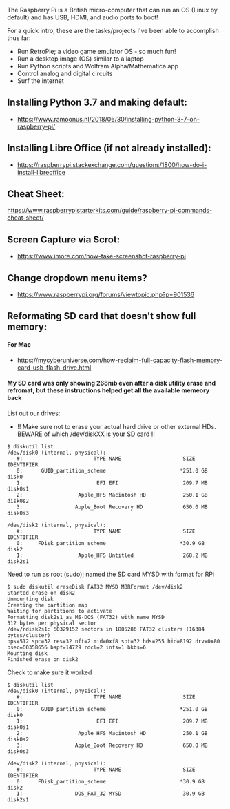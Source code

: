 The Raspberry Pi is a British micro-computer that can run an OS (Linux by default) and has USB, HDMI, and audio ports to boot! 

For a quick intro, these are the tasks/projects I've been able to accomplish thus far:
* Run RetroPie; a video game emulator OS - so much fun!
* Run a desktop image (OS) similar to a laptop
* Run Python scripts and Wolfram Alpha/Mathematica app
* Control analog and digital circuits
* Surf the internet


## Installing Python 3.7 and making default:
* https://www.ramoonus.nl/2018/06/30/installing-python-3-7-on-raspberry-pi/

## Installing Libre Office (if not already installed):
* https://raspberrypi.stackexchange.com/questions/1800/how-do-i-install-libreoffice

## Cheat Sheet:
https://www.raspberrypistarterkits.com/guide/raspberry-pi-commands-cheat-sheet/

## Screen Capture via Scrot:
* https://www.imore.com/how-take-screenshot-raspberry-pi

## Change dropdown menu items?
* https://www.raspberrypi.org/forums/viewtopic.php?p=901536

## Reformating SD card that doesn't show full memory:
#### For Mac 
* https://mycyberuniverse.com/how-reclaim-full-capacity-flash-memory-card-usb-flash-drive.html

#### My SD card was only showing 268mb even after a disk utility erase and refromat, but these instructions helped get all the available memeory back

List out our drives:
* !! Make sure not to erase your actual hard drive or other external HDs. BEWARE of which /dev/diskXX is your SD card !!

```
$ diskutil list
/dev/disk0 (internal, physical):
   #:                       TYPE NAME                    SIZE       IDENTIFIER
   0:      GUID_partition_scheme                        *251.0 GB   disk0
   1:                        EFI EFI                     209.7 MB   disk0s1
   2:                  Apple_HFS Macintosh HD            250.1 GB   disk0s2
   3:                 Apple_Boot Recovery HD             650.0 MB   disk0s3

/dev/disk2 (internal, physical):
   #:                       TYPE NAME                    SIZE       IDENTIFIER
   0:     FDisk_partition_scheme                        *30.9 GB    disk2
   1:                  Apple_HFS Untitled                268.2 MB   disk2s1
```

Need to run as root (sudo); named the SD card MYSD with format for RPi

```
$ sudo diskutil eraseDisk FAT32 MYSD MBRFormat /dev/disk2
Started erase on disk2
Unmounting disk
Creating the partition map
Waiting for partitions to activate
Formatting disk2s1 as MS-DOS (FAT32) with name MYSD
512 bytes per physical sector
/dev/rdisk2s1: 60329152 sectors in 1885286 FAT32 clusters (16384 bytes/cluster)
bps=512 spc=32 res=32 nft=2 mid=0xf8 spt=32 hds=255 hid=8192 drv=0x80 bsec=60358656 bspf=14729 rdcl=2 infs=1 bkbs=6
Mounting disk
Finished erase on disk2
```

Check to make sure it worked

```
$ diskutil list
/dev/disk0 (internal, physical):
   #:                       TYPE NAME                    SIZE       IDENTIFIER
   0:      GUID_partition_scheme                        *251.0 GB   disk0
   1:                        EFI EFI                     209.7 MB   disk0s1
   2:                  Apple_HFS Macintosh HD            250.1 GB   disk0s2
   3:                 Apple_Boot Recovery HD             650.0 MB   disk0s3

/dev/disk2 (internal, physical):
   #:                       TYPE NAME                    SIZE       IDENTIFIER
   0:     FDisk_partition_scheme                        *30.9 GB    disk2
   1:                 DOS_FAT_32 MYSD                    30.9 GB    disk2s1

```
